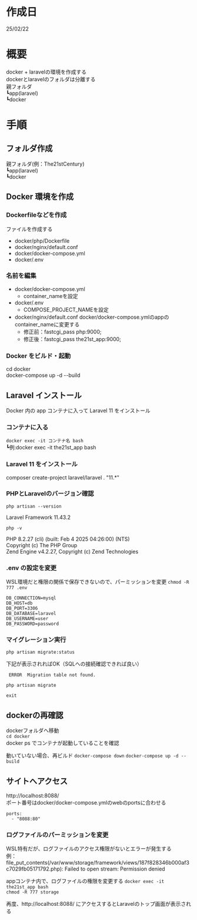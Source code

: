 # 作成日
25/02/22

# 概要
docker + laravelの環境を作成する  
dockerとlaravelのフォルダは分離する  
親フォルダ  
┗app(laravel)  
┗docker  

# 手順

## フォルダ作成
親フォルダ(例：The21stCentury)  
┗app(laravel)  
┗docker  

##  Docker 環境を作成
### Dockerfileなどを作成
ファイルを作成する
- docker/php/Dockerfile
- docker/nginx/default.conf
- docker/docker-compose.yml
- docker/.env

### 名前を編集
- docker/docker-compose.yml
    - container_nameを設定
- docker/.env
    - COMPOSE_PROJECT_NAMEを設定
- docker/nginx/default.conf
    docker/docker-compose.ymlのappのcontainer_nameに変更する
    - 修正前：fastcgi_pass php:9000;
    - 修正後：fastcgi_pass the21st_app:9000;

### Docker をビルド・起動
cd docker  
docker-compose up -d --build

##  Laravel インストール
Docker 内の app コンテナに入って Laravel 11 をインストール

### コンテナに入る
`docker exec -it コンテナ名 bash`  
┗例:docker exec -it the21st_app bash

### Laravel 11 をインストール
composer create-project laravel/laravel . "11.*"

### PHPとLaravelのバージョン確認
`php artisan --version`

Laravel Framework 11.43.2

`php -v`

PHP 8.2.27 (cli) (built: Feb  4 2025 04:26:00) (NTS)  
Copyright (c) The PHP Group  
Zend Engine v4.2.27, Copyright (c) Zend Technologies

### .env の設定を変更
WSL環境だと権限の関係で保存できないので、パーミッションを変更
`chmod -R 777 .env`  

```
DB_CONNECTION=mysql
DB_HOST=db
DB_PORT=3306
DB_DATABASE=laravel
DB_USERNAME=user
DB_PASSWORD=password
```

### マイグレーション実行
`php artisan migrate:status`

下記が表示されればOK（SQLへの接続確認できれば良い）
```
 ERROR  Migration table not found.  
```

`php artisan migrate`

`exit`

## dockerの再確認
dockerフォルダへ移動  
`cd docker`  
docker ps でコンテナが起動していることを確認  

動いていない場合、再ビルド
`docker-compose down`
`docker-compose up -d --build`

## サイトへアクセス
http://localhost:8088/  
ポート番号はdocker/docker-compose.ymlのwebのportsに合わせる  
```
ports:
  - "8088:80"
```

### ログファイルのパーミッションを変更
WSL特有だが、ログファイルのアクセス権限がないとエラーが発生する  
例：file_put_contents(/var/www/storage/framework/views/187f828346b000af3c7029fb05171792.php): Failed to open stream: Permission denied

appコンテナ内で、ログファイルの権限を変更する
`docker exec -it the21st_app bash`  
`chmod -R 777 storage`  

再度、http://localhost:8088/  にアクセスするとLaravelのトップ画面が表示される